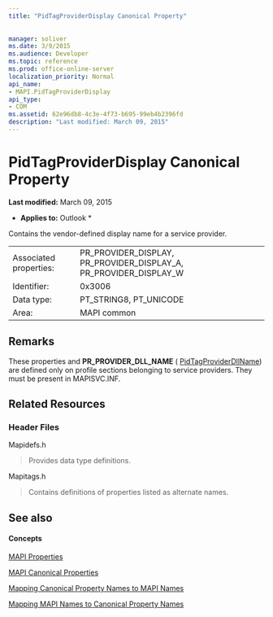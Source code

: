 ```yaml
---
title: "PidTagProviderDisplay Canonical Property"
 
 
manager: soliver
ms.date: 3/9/2015
ms.audience: Developer
ms.topic: reference
ms.prod: office-online-server
localization_priority: Normal
api_name:
- MAPI.PidTagProviderDisplay
api_type:
- COM
ms.assetid: 62e96db8-4c3e-4f73-b695-99eb4b2396fd
description: "Last modified: March 09, 2015"
---
```


# PidTagProviderDisplay Canonical Property

 **Last modified:** March 09, 2015 
  
 * **Applies to:** Outlook * 
  
Contains the vendor-defined display name for a service provider.
  
|||
|:-----|:-----|
|Associated properties:  <br/> |PR_PROVIDER_DISPLAY, PR_PROVIDER_DISPLAY_A, PR_PROVIDER_DISPLAY_W  <br/> |
|Identifier:  <br/> |0x3006  <br/> |
|Data type:  <br/> |PT_STRING8, PT_UNICODE  <br/> |
|Area:  <br/> |MAPI common  <br/> |
   
## Remarks

These properties and **PR_PROVIDER_DLL_NAME** ( [PidTagProviderDllName](pidtagproviderdllname-canonical-property.md)) are defined only on profile sections belonging to service providers. They must be present in MAPISVC.INF.
  
## Related Resources

### Header Files

Mapidefs.h
  
> Provides data type definitions.
    
Mapitags.h
  
> Contains definitions of properties listed as alternate names.
    
## See also

#### Concepts

[MAPI Properties](mapi-properties.md)
  
[MAPI Canonical Properties](mapi-canonical-properties.md)
  
[Mapping Canonical Property Names to MAPI Names](mapping-canonical-property-names-to-mapi-names.md)
  
[Mapping MAPI Names to Canonical Property Names](mapping-mapi-names-to-canonical-property-names.md)

